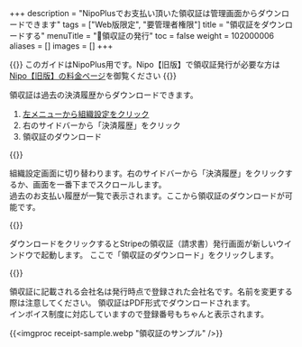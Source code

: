 +++
description = "NipoPlusでお支払い頂いた領収証は管理画面からダウンロードできます"
tags = ["Web版限定", "要管理者権限"]
title = "領収証をダウンロードする"
menuTitle = "🧾領収証の発行"
toc = false
weight = 102000006
aliases = []
images = []
+++


{{<warning>}}
このガイドはNipoPlus用です。Nipo【旧版】で領収証発行が必要な方は[Nipo【旧版】の料金ページ](/legacy/system/price/)を御覧ください
{{</warning>}}

領収証は過去の決済履歴からダウンロードできます。

1. [左メニューから組織設定をクリック](/docs/manual/initial-setting/staff/rank/#rootSettingBtn)
2. 右のサイドバーから「決済履歴」をクリック
3. 領収証のダウンロード

{{<icatch filename="goto-org-setting" msg="領収証は組織設定画面から発行できます。左上メニュー「組織設定」をクリック">}}

組織設定画面に切り替わります。右のサイドバーから「決済履歴」をクリックするか、画面を一番下までスクロールします。  
過去のお支払い履歴が一覧で表示されます。ここから領収証のダウンロードが可能です。

{{<icatch filename="receipt" msg="必要な領収証をクリックしてダウンロードしてください" alice="pc">}}

ダウンロードをクリックするとStripeの領収証（請求書）発行画面が新しいウインドウで起動します。
ここで「領収証のダウンロード」をクリックします。

{{<iTablet filename="stripe-receipt" msg="Stripeの領収証発行画面。領収証のダウンロードをクリックして領収証を取得できます" alice="ok">}}






領収証に記載される会社名は発行時点で登録された会社名です。名前を変更する際は注意してください。
領収証はPDF形式でダウンロードされます。  
インボイス制度に対応していますので登録番号もちゃんと表示されます。

{{<imgproc receipt-sample.webp "領収証のサンプル" />}}

